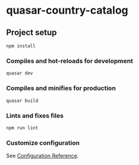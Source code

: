 # quasar-country-catalog

## Project setup
```
npm install
```

### Compiles and hot-reloads for development
```
quasar dev
```

### Compiles and minifies for production
```
quasar build
```

### Lints and fixes files
```
npm run lint
```

### Customize configuration
See [Configuration Reference](https://cli.vuejs.org/config/).
